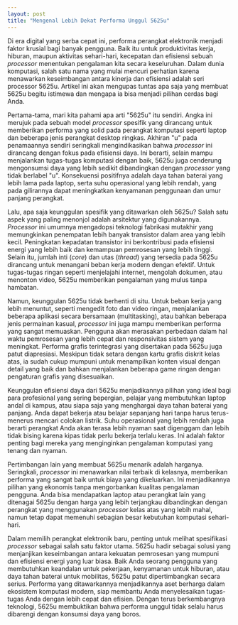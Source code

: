 ```yaml
---
layout: post
title: "Mengenal Lebih Dekat Performa Unggul 5625u"
---
```


Di era digital yang serba cepat ini, performa perangkat elektronik menjadi faktor krusial bagi banyak pengguna. Baik itu untuk produktivitas kerja, hiburan, maupun aktivitas sehari-hari, kecepatan dan efisiensi sebuah *processor* menentukan pengalaman kita secara keseluruhan. Dalam dunia komputasi, salah satu nama yang mulai mencuri perhatian karena menawarkan keseimbangan antara kinerja dan efisiensi adalah seri processor 5625u. Artikel ini akan mengupas tuntas apa saja yang membuat 5625u begitu istimewa dan mengapa ia bisa menjadi pilihan cerdas bagi Anda.

Pertama-tama, mari kita pahami apa arti "5625u" itu sendiri. Angka ini merujuk pada sebuah model *processor* spesifik yang dirancang untuk memberikan performa yang solid pada perangkat komputasi seperti laptop dan beberapa jenis perangkat desktop ringkas. Akhiran "u" pada penamaannya sendiri seringkali mengindikasikan bahwa *processor* ini dirancang dengan fokus pada efisiensi daya. Ini berarti, selain mampu menjalankan tugas-tugas komputasi dengan baik, 5625u juga cenderung mengonsumsi daya yang lebih sedikit dibandingkan dengan *processor* yang tidak berlabel "u". Konsekuensi positifnya adalah daya tahan baterai yang lebih lama pada laptop, serta suhu operasional yang lebih rendah, yang pada gilirannya dapat meningkatkan kenyamanan penggunaan dan umur panjang perangkat.

Lalu, apa saja keunggulan spesifik yang ditawarkan oleh 5625u? Salah satu aspek yang paling menonjol adalah arsitektur yang digunakannya. *Processor* ini umumnya mengadopsi teknologi fabrikasi mutakhir yang memungkinkan penempatan lebih banyak transistor dalam area yang lebih kecil. Peningkatan kepadatan transistor ini berkontribusi pada efisiensi energi yang lebih baik dan kemampuan pemrosesan yang lebih tinggi. Selain itu, jumlah inti (*core*) dan utas (*thread*) yang tersedia pada 5625u dirancang untuk menangani beban kerja modern dengan efektif. Untuk tugas-tugas ringan seperti menjelajahi internet, mengolah dokumen, atau menonton video, 5625u memberikan pengalaman yang mulus tanpa hambatan.

Namun, keunggulan 5625u tidak berhenti di situ. Untuk beban kerja yang lebih menuntut, seperti mengedit foto dan video ringan, menjalankan beberapa aplikasi secara bersamaan (multitasking), atau bahkan beberapa jenis permainan kasual, *processor* ini juga mampu memberikan performa yang sangat memuaskan. Pengguna akan merasakan perbedaan dalam hal waktu pemrosesan yang lebih cepat dan responsivitas sistem yang meningkat. Performa grafis terintegrasi yang disertakan pada 5625u juga patut diapresiasi. Meskipun tidak setara dengan kartu grafis diskrit kelas atas, ia sudah cukup mumpuni untuk menampilkan konten visual dengan detail yang baik dan bahkan menjalankan beberapa game ringan dengan pengaturan grafis yang disesuaikan.

Keunggulan efisiensi daya dari 5625u menjadikannya pilihan yang ideal bagi para profesional yang sering bepergian, pelajar yang membutuhkan laptop andal di kampus, atau siapa saja yang menghargai daya tahan baterai yang panjang. Anda dapat bekerja atau belajar sepanjang hari tanpa harus terus-menerus mencari colokan listrik. Suhu operasional yang lebih rendah juga berarti perangkat Anda akan terasa lebih nyaman saat digenggam dan lebih tidak bising karena kipas tidak perlu bekerja terlalu keras. Ini adalah faktor penting bagi mereka yang menginginkan pengalaman komputasi yang tenang dan nyaman.

Pertimbangan lain yang membuat 5625u menarik adalah harganya. Seringkali, *processor* ini menawarkan nilai terbaik di kelasnya, memberikan performa yang sangat baik untuk biaya yang dikeluarkan. Ini menjadikannya pilihan yang ekonomis tanpa mengorbankan kualitas pengalaman pengguna. Anda bisa mendapatkan laptop atau perangkat lain yang ditenagai 5625u dengan harga yang lebih terjangkau dibandingkan dengan perangkat yang menggunakan *processor* kelas atas yang lebih mahal, namun tetap dapat memenuhi sebagian besar kebutuhan komputasi sehari-hari.

Dalam memilih perangkat elektronik baru, penting untuk melihat spesifikasi *processor* sebagai salah satu faktor utama. 5625u hadir sebagai solusi yang menjanjikan keseimbangan antara kekuatan pemrosesan yang mumpuni dan efisiensi energi yang luar biasa. Baik Anda seorang pengguna yang membutuhkan keandalan untuk pekerjaan, kenyamanan untuk hiburan, atau daya tahan baterai untuk mobilitas, 5625u patut dipertimbangkan secara serius. Performa yang ditawarkannya menjadikannya aset berharga dalam ekosistem komputasi modern, siap membantu Anda menyelesaikan tugas-tugas Anda dengan lebih cepat dan efisien. Dengan terus berkembangnya teknologi, 5625u membuktikan bahwa performa unggul tidak selalu harus dibarengi dengan konsumsi daya yang boros.
